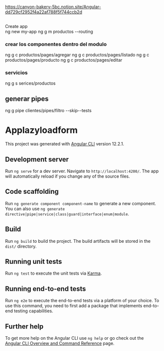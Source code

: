##
https://canyon-bakery-5bc.notion.site/Angular-dd729cf2952f4a22af788f5f744ccb2d

##
Create app   
ng new my-app
ng g m productos --routing
### crear los componentes dentro del modulo
ng g c productos/pages/agregar
ng g c productos/pages/listado
ng g c productos/pages/producto
ng g c productos/pages/editar
### servicios
ng g s serices/productos

## generar pipes
ng g pipe clientes/pipes/filtro --skip--tests


# Applazyloadform

This project was generated with [Angular CLI](https://github.com/angular/angular-cli) version 12.2.1.

## Development server

Run `ng serve` for a dev server. Navigate to `http://localhost:4200/`. The app will automatically reload if you change any of the source files.

## Code scaffolding

Run `ng generate component component-name` to generate a new component. You can also use `ng generate directive|pipe|service|class|guard|interface|enum|module`.

## Build

Run `ng build` to build the project. The build artifacts will be stored in the `dist/` directory.

## Running unit tests

Run `ng test` to execute the unit tests via [Karma](https://karma-runner.github.io).

## Running end-to-end tests

Run `ng e2e` to execute the end-to-end tests via a platform of your choice. To use this command, you need to first add a package that implements end-to-end testing capabilities.

## Further help

To get more help on the Angular CLI use `ng help` or go check out the [Angular CLI Overview and Command Reference](https://angular.io/cli) page.
